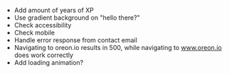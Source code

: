 - Add amount of years of XP
- Use gradient background on "hello there?"
- Check accessibility
- Check mobile
- Handle error response from contact email
- Navigating to oreon.io results in 500, while navigating to www.oreon.io does work correctly
- Add loading animation?
